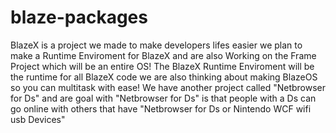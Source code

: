 # blaze-packages
BlazeX is a project we made to make developers lifes easier we plan to make a Runtime Enviroment for BlazeX and are also Working on the Frame Project which will be an entire OS!
The BlazeX Runtime Enviroment will be the runtime for all BlazeX code we are also thinking about making BlazeOS so you can multitask with ease!
We have another project called "Netbrowser for Ds" and are goal with "Netbrowser for Ds" is that people with a Ds can go online with others that have "Netbrowser for Ds or Nintendo WCF wifi usb Devices"
